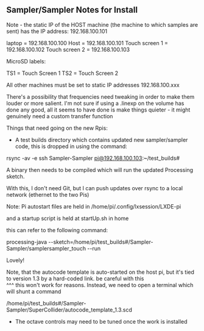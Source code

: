 ## Sampler/Sampler Notes for Install

Note - the static IP of the HOST machine (the machine to which samples are sent) has the IP address:
192.168.100.101

laptop = 192.168.100.100
Host = 192.168.100.101
Touch screen 1 = 192.168.100.102
Touch screen 2 = 192.168.100.103


MicroSD labels:

TS1 = Touch Screen 1
TS2 = Touch Screen 2

All other machines must be set to static IP addresses 192.168.100.xxx

There's a possibility that frequencies need tweaking in order to make them louder or more salient. I'm not sure if using a .linexp on the volume has done any good, all it seems to have done is make things quieter - it might genuinely need a custom transfer function

Things that need going on the new Rpis:

- A test builds directory which contains updated new sampler/sampler code, this is dropped in using the command:

rsync -av -e ssh Sampler-Sampler pi@192.168.100.103:~/test_builds#

A binary then needs to be compiled which will run the updated Processing sketch.

With this, I don't need Git, but I can push updates over rsync to a local network (ethernet to the two Pis)

Note: Pi autostart files are held in /home/pi/.config/lxsession/LXDE-pi

and a startup script is held at startUp.sh in home

this can refer to the following command:

processing-java --sketch=/home/pi/test_builds#/Sampler-Sampler/samplersampler_touch --run

Lovely!

Note, that the autocode template is auto-started on the host pi, but it's tied to version 1.3 by a hard-coded link. be careful with this  
^^^ this won't work for reasons.
Instead, we need to open a terminal which will shunt a command

/home/pi/test_builds#/Sampler-Sampler/SuperCollider/autocode_template_1.3.scd

- The octave controls may need to be tuned once the work is installed
